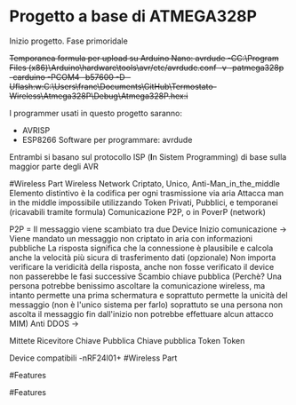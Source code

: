 # Progetto a base di ATMEGA328P

Inizio progetto. Fase primoridale

<del>Temporanea formula per upload su Arduino Nano:
avrdude -CC:\Program Files (x86)\Arduino\hardware\tools\avr/etc/avrdude.conf -v -patmega328p -carduino -PCOM4 -b57600 -D -Uflash:w:C:\Users\franc\Documents\GitHub\Termostato-Wireless\Atmega328P\Debug\Atmega328P.hex:i</del>

I programmer usati in questo progetto saranno:
- AVRISP
- ESP8266
Software per programmare: avrdude

Entrambi si basano sul protocollo ISP (<b>I</b>n Sistem Programming) di base sulla maggior parte degli AVR

#Wireless Part
          Wireless Network Criptato, Unico, Anti-Man_in_the_middle
Elemento distintivo è la codifica per ogni trasmissione via aria
Attacca man in the middle impossibile utilizzando Token Privati, Pubblici, e temporanei (ricavabili tramite formula)
Comunicazione P2P, o in PoverP (network)

P2P = Il messaggio viene scambiato tra due Device
Inizio comunicazione -> Viene mandato un messaggio non criptato in aria con informazioni pubbliche
La risposta significa che la connessione è plausibile e calcola anche la velocità più sicura di trasferimento dati (opzionale)
Non importa verificare la veridicità della risposta, anche non fosse verificato il device non passerebbe le fasi successive
Scambio chiave pubblica (Perchè? Una persona potrebbe benissimo ascoltare la comunicazione wireless, ma intanto permette
                        una prima schermatura e soprattuto permette la unicità del messaggio (non è l'unico sistema per farlo)
                        soprattuto se una persona non ascolta il messaggio fin dall'inizio non potrebbe effettuare alcun attacco MIM)
Anti DDOS ->

Mittete               Ricevitore
Chiave Pubblica       Chiave pubblica
Token                 Token


Device compatibili
-nRF24l01+
#Wireless Part

#Features

#Features
